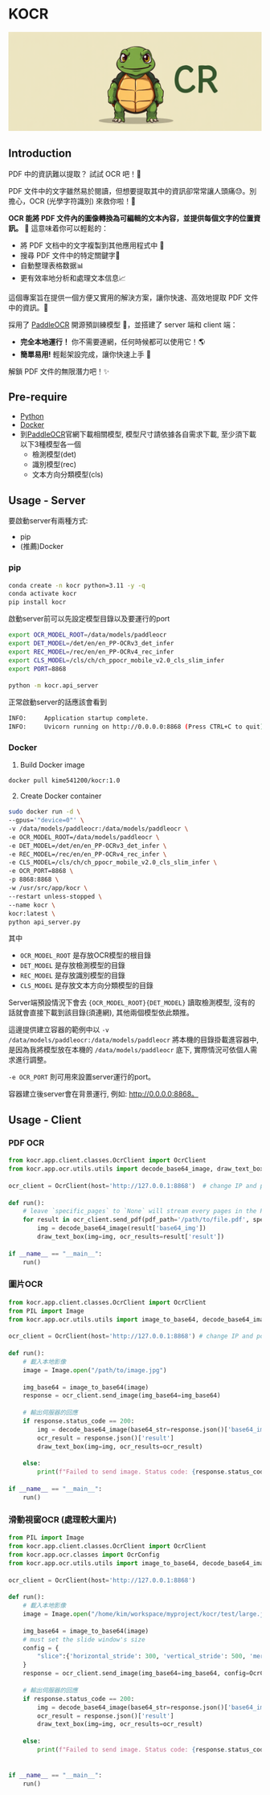 # KOCR

![banner](./img/ComfyUI_00081_.png)

## Introduction

PDF 中的資訊難以提取？ 試試 OCR 吧！🤩

PDF 文件中的文字雖然易於閱讀，但想要提取其中的資訊卻常常讓人頭痛😓。別擔心，OCR (光學字符識別) 來救你啦！🙌

**OCR 能將 PDF 文件內的圖像轉換為可編輯的文本內容，並提供每個文字的位置資訊。** 🤯 這意味着你可以輕鬆的：

* 將 PDF 文档中的文字複製到其他應用程式中 📑
* 搜尋 PDF 文件中的特定關鍵字🔎
* 自動整理表格数据📊
* 更有效率地分析和處理文本信息📈

這個專案旨在提供一個方便又實用的解決方案，讓你快速、高效地提取 PDF 文件中的資訊。🚀

採用了 [PaddleOCR](https://github.com/PaddlePaddle/PaddleOCR.git) 開源預訓練模型 💪，並搭建了 server 端和 client 端：

* **完全本地運行！** 你不需要連網，任何時候都可以使用它！🌎
* **簡單易用!** 輕鬆架設完成，讓你快速上手 🚀

解鎖 PDF 文件的無限潛力吧！✨

## Pre-require
- [Python](https://www.python.org/downloads/)
- [Docker](https://docs.docker.com/engine/install/ubuntu/)
- 到[PaddleOCR](https://paddlepaddle.github.io/PaddleOCR/ppocr/model_list.html)官網下載相關模型, 模型尺寸請依據各自需求下載, 至少須下載以下3種模型各一個
  - 檢測模型(det)
  - 識別模型(rec)
  - 文本方向分類模型(cls)

## Usage - Server

要啟動server有兩種方式:
- pip
- (推薦)Docker

### pip

```bash
conda create -n kocr python=3.11 -y -q
conda activate kocr
pip install kocr
```

啟動server前可以先設定模型目錄以及要運行的port

```bash
export OCR_MODEL_ROOT=/data/models/paddleocr
export DET_MODEL=/det/en/en_PP-OCRv3_det_infer
export REC_MODEL=/rec/en/en_PP-OCRv4_rec_infer
export CLS_MODEL=/cls/ch/ch_ppocr_mobile_v2.0_cls_slim_infer
export PORT=8868

python -m kocr.api_server
```

正常啟動server的話應該會看到
```bash
INFO:     Application startup complete.
INFO:     Uvicorn running on http://0.0.0.0:8868 (Press CTRL+C to quit)
```

### Docker
1. Build Docker image
```bash
docker pull kime541200/kocr:1.0
```

2. Create Docker container
```bash
sudo docker run -d \
--gpus='"device=0"' \
-v /data/models/paddleocr:/data/models/paddleocr \
-e OCR_MODEL_ROOT=/data/models/paddleocr \
-e DET_MODEL=/det/en/en_PP-OCRv3_det_infer \
-e REC_MODEL=/rec/en/en_PP-OCRv4_rec_infer \
-e CLS_MODEL=/cls/ch/ch_ppocr_mobile_v2.0_cls_slim_infer \
-e OCR_PORT=8868 \
-p 8868:8868 \
-w /usr/src/app/kocr \
--restart unless-stopped \
--name kocr \
kocr:latest \
python api_server.py
```

其中 
- `OCR_MODEL_ROOT` 是存放OCR模型的根目錄
- `DET_MODEL` 是存放檢測模型的目錄
- `REC_MODEL` 是存放識別模型的目錄
- `CLS_MODEL` 是存放文本方向分類模型的目錄

Server端預設情況下會去 `{OCR_MODEL_ROOT}{DET_MODEL}` 讀取檢測模型, 沒有的話就會直接下載到該目錄(須連網), 其他兩個模型依此類推。

這邊提供建立容器的範例中以 `-v /data/models/paddleocr:/data/models/paddleocr` 將本機的目錄掛載進容器中, 是因為我將模型放在本機的 `/data/models/paddleocr` 底下, 實際情況可依個人需求進行調整。

`-e OCR_PORT` 則可用來設置server運行的port。

容器建立後server會在背景運行, 例如: http://0.0.0.0:8868。

## Usage - Client

### PDF OCR

```python
from kocr.app.client.classes.OcrClient import OcrClient
from kocr.app.ocr.utils.utils import decode_base64_image, draw_text_box

ocr_client = OcrClient(host='http://127.0.0.1:8868')  # change IP and port if needed

def run():
    # leave `specific_pages` to `None` will stream every pages in the PDF file
    for result in ocr_client.send_pdf(pdf_path='/path/to/file.pdf', specific_pages=[1, 3, 21]): 
        img = decode_base64_image(result['base64_img'])
        draw_text_box(img=img, ocr_results=result['result'])
    
if __name__ == "__main__":
    run()
```

### 圖片OCR

```python
from kocr.app.client.classes.OcrClient import OcrClient
from PIL import Image
from kocr.app.ocr.utils.utils import image_to_base64, decode_base64_image, draw_text_box

ocr_client = OcrClient(host='http://127.0.0.1:8868') # change IP and port if needed

def run():
    # 載入本地影像
    image = Image.open("/path/to/image.jpg")

    img_base64 = image_to_base64(image)
    response = ocr_client.send_image(img_base64=img_base64)

    # 輸出伺服器的回應
    if response.status_code == 200:
        img = decode_base64_image(base64_str=response.json()['base64_img'])
        ocr_result = response.json()['result']
        draw_text_box(img=img, ocr_results=ocr_result)
        
    else:
        print(f"Failed to send image. Status code: {response.status_code}")

if __name__ == "__main__":
    run()
```

### 滑動視窗OCR (處理較大圖片)

```python
from PIL import Image
from kocr.app.client.classes.OcrClient import OcrClient
from kocr.app.ocr.classes import OcrConfig
from kocr.app.ocr.utils.utils import image_to_base64, decode_base64_image, draw_text_box

ocr_client = OcrClient(host='http://127.0.0.1:8868')

def run():
    # 載入本地影像
    image = Image.open("/home/kim/workspace/myproject/kocr/test/large.jpg")

    img_base64 = image_to_base64(image)
    # must set the slide window's size
    config = {
        "slice":{'horizontal_stride': 300, 'vertical_stride': 500, 'merge_x_thres': 50, 'merge_y_thres': 35}
    }
    response = ocr_client.send_image(img_base64=img_base64, config=OcrConfig(**config))

    # 輸出伺服器的回應
    if response.status_code == 200:
        img = decode_base64_image(base64_str=response.json()['base64_img'])
        ocr_result = response.json()['result']
        draw_text_box(img=img, ocr_results=ocr_result)
        
    else:
        print(f"Failed to send image. Status code: {response.status_code}")
    

if __name__ == "__main__":
    run()
```